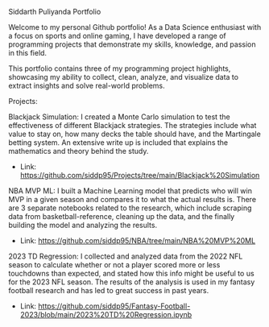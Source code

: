 Siddarth Puliyanda Portfolio

Welcome to my personal Github portfolio! As a Data Science enthusiast with a focus on sports and online gaming, I have developed a range of programming projects that demonstrate my skills, knowledge, and passion in this field. 

This portfolio contains three of my programming project highlights, showcasing my ability to collect, clean, analyze, and visualize data to extract insights and solve real-world problems.

Projects:

Blackjack Simulation: I created a Monte Carlo simulation to test the effectiveness of different Blackjack strategies. The strategies include what value to stay on, how many decks the table should have, and the Martingale betting system. An extensive write up is included that explains the mathematics and theory behind the study.
- Link: https://github.com/siddp95/Projects/tree/main/Blackjack%20Simulation

NBA MVP ML: I built a Machine Learning model that predicts who will win MVP in a given season and compares it to what the actual results is. There are 3 separate notebooks related to the research, which include scraping data from basketball-reference, cleaning up the data, and the finally building the model and analyzing the results.
- Link: https://github.com/siddp95/NBA/tree/main/NBA%20MVP%20ML

2023 TD Regression: I collected and analyzed data from the 2022 NFL season to calculate whether or not a player scored more or less touchdowns than expected, and stated how this info might be useful to us for the 2023 NFL season. The results of the analysis is used in my fantasy football research and has led to great success in past years.
- Link: https://github.com/siddp95/Fantasy-Football-2023/blob/main/2023%20TD%20Regression.ipynb


